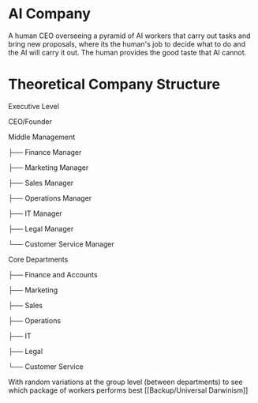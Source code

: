 
# AI Company

A human CEO overseeing a pyramid of AI workers that carry out tasks and bring new proposals, where its the human's job to decide what to do and the AI will carry it out. The human provides the good taste that AI cannot.

# Theoretical Company Structure

Executive Level

CEO/Founder


Middle Management

├── Finance Manager

├── Marketing Manager

├── Sales Manager

├── Operations Manager

├── IT Manager

├── Legal Manager

└── Customer Service Manager


Core Departments

├── Finance and Accounts

├── Marketing

├── Sales

├── Operations

├── IT

├── Legal

└── Customer Service



With random variations at the group level (between departments) to see which package of workers performs best [[Backup/Universal Darwinism]]